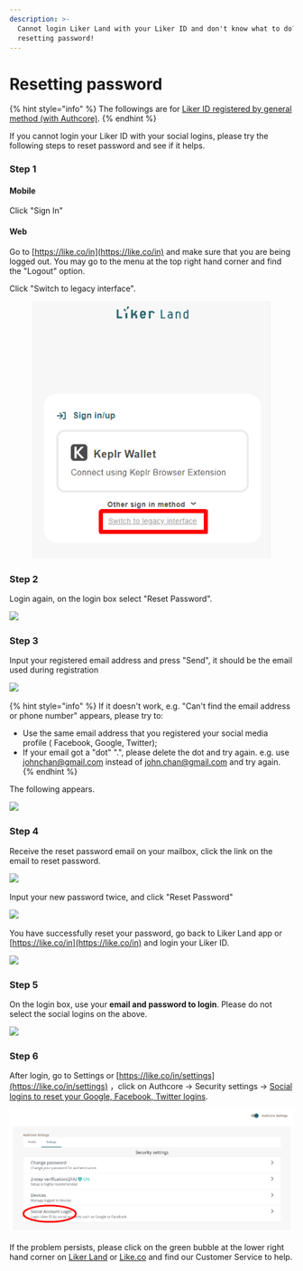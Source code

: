 ```yaml
---
description: >-
  Cannot login Liker Land with your Liker ID and don't know what to do? Try
  resetting password!
---
```


# Resetting password

{% hint style="info" %}
The followings are for [Liker ID registered by general method (with Authcore)](./).
{% endhint %}

If you cannot login your Liker ID with your social logins, please try the following steps to reset password and see if it helps.&#x20;

### Step 1

#### Mobile

Click "Sign In"

#### Web

Go to [https://like.co/in](https://like.co/in) and make sure that you are being logged out. You may go to the menu at the top right hand corner and find the "Logout" option.

Click "Switch to legacy interface".

<figure><img src="../../../.gitbook/assets/resetpassword-0-en.png" alt=""><figcaption></figcaption></figure>

### **Step 2**

Login again, on the login box select "Reset Password".

![](../../../.gitbook/assets/resetpassword-1.png)

### Step 3

Input your registered email address and press "Send", it should be the email used during registration

![](../../../.gitbook/assets/resetpassword-2.png)

{% hint style="info" %}
If it doesn't work, e.g. "Can't find the email address or phone number" appears, please try to:

* Use the same email address that you registered your social media profile ( Facebook, Google, Twitter);
* If your email got a "dot" ".", please delete the  dot and try again. e.g. use johnchan@gmail.com instead of john.chan@gmail.com and try again.
{% endhint %}

The following appears.

![](../../../.gitbook/assets/resetpassword-3.png)

### Step 4

Receive the reset password email on your mailbox, click the link  on the email to reset password.

![](../../../.gitbook/assets/resetpassword-4.png)

Input your new password twice, and click "Reset Password"

![](../../../.gitbook/assets/resetpassword-5.png)

You have successfully reset your password, go back to Liker Land app or [https://like.co/in](https://like.co/in) and login your Liker ID.

![](../../../.gitbook/assets/resetpassword-6.png)

### Step 5

On the login box, use your **email and password to login**. Please do not select the social logins on the above.

![](../../../.gitbook/assets/resetpassword-7.png)

### **Step 6**

After login, go to Settings or [https://like.co/in/settings](https://like.co/in/settings) ，click on Authcore → Security settings → [Social logins to reset your Google, Facebook, Twitter logins](social-media-logins.md).

![](../../../.gitbook/assets/social-media-logins-1-en.png)

If the problem persists, please click on the green bubble at the lower right hand corner on [Liker Land](https://liker.land/) or [Like.co](https://like.co/) and find our Customer Service to help.

